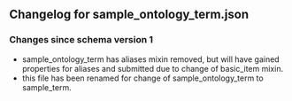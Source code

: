 ## Changelog for sample_ontology_term.json

### Changes since schema version 1

* sample_ontology_term has aliases mixin removed, but will have gained properties for aliases and submitted due to change of basic_item mixin.
* this file has been renamed for change of sample_ontology_term to sample_term.
